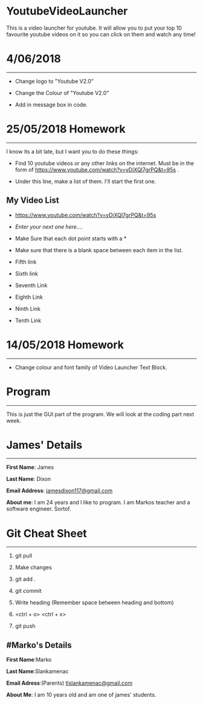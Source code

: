 # YoutubeVideoLauncher
This is a video launcher for youtube. It will allow you to put your top 10 favourite youtube videos on it so you can click on them and watch any time!

# 4/06/2018
--------------

* Change logo to "Youtube V2.0"

* Change the Colour of "Youtube V2.0"

* Add in message box in code. 

# 25/05/2018 Homework
------------------------

I know its a bit late, but I want you to do these things:

* Find 10 youtube videos or any other links on the internet. Must be in the form of 
https://www.youtube.com/watch?v=yDiXQl7grPQ&t=95s . 

* Under this line, make a list of them. I'll start the first one. 

## My Video List

* https://www.youtube.com/watch?v=yDiXQl7grPQ&t=95s 

* *Enter your next one here....*

* Make Sure that each dot point starts with a \*

* Make sure that there is a blank space between each item in the list. 

* Fifth link

* Sixth link

* Seventh Link

* Eighth Link

* Ninth Link

* Tenth Link


# 14/05/2018 Homework
-----------------------

* Change colour and font family of Video Launcher Text Block.


# Program
--------------
This is just the GUI part of the program. We will look at the coding part next week. 

# James' Details
----------------------

**First Name**: James 

**Last Name**: Dixon

**Email Address**: jamesdixon117@gmail.com

**About me**: I am 24 years and I like to program. I am Markos teacher and a software engineer. Sortof. 




# Git Cheat Sheet
-------------------

1. git pull

2. Make changes

3. git add .

4. git commit

5. Write heading (Remember space between heading and bottom)

6. <ctrl + o> <Enter key> <ctrl + x>

7. git push


#Marko's Details
------------------
**First Name**:Marko 

**Last Name**:Slankamenac

**Email Adress**:(Parents) tlslankamenac@gmail.com

**About Me**: I am 10 years old and am one of james' students.













